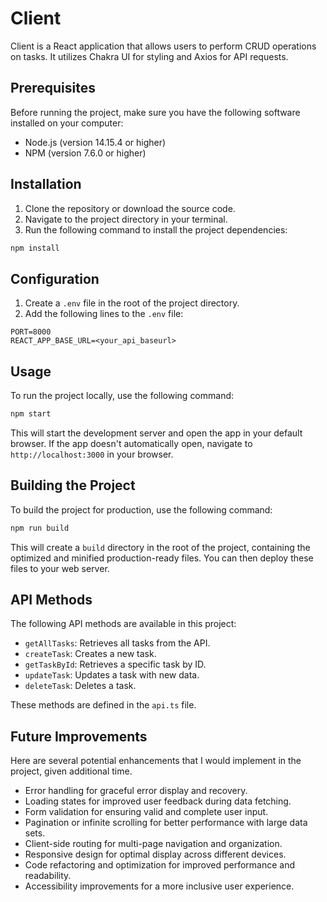 # Client

Client is a React application that allows users to perform CRUD operations on tasks. It utilizes Chakra UI for styling and Axios for API requests.

## Prerequisites

Before running the project, make sure you have the following software installed on your computer:

- Node.js (version 14.15.4 or higher)
- NPM (version 7.6.0 or higher)

## Installation

1. Clone the repository or download the source code.
2. Navigate to the project directory in your terminal.
3. Run the following command to install the project dependencies:

```bash
npm install
```

## Configuration

1. Create a `.env` file in the root of the project directory.
2. Add the following lines to the `.env` file:

```
PORT=8000
REACT_APP_BASE_URL=<your_api_baseurl>
```

## Usage

To run the project locally, use the following command:

```bash
npm start
```

This will start the development server and open the app in your default browser. If the app doesn't automatically open, navigate to `http://localhost:3000` in your browser.

## Building the Project

To build the project for production, use the following command:

```bash
npm run build
```

This will create a `build` directory in the root of the project, containing the optimized and minified production-ready files. You can then deploy these files to your web server.

## API Methods

The following API methods are available in this project:

- `getAllTasks`: Retrieves all tasks from the API.
- `createTask`: Creates a new task.
- `getTaskById`: Retrieves a specific task by ID.
- `updateTask`: Updates a task with new data.
- `deleteTask`: Deletes a task.

These methods are defined in the `api.ts` file.

## Future Improvements

Here are several potential enhancements that I would implement in the project, given additional time.

- Error handling for graceful error display and recovery.
- Loading states for improved user feedback during data fetching.
- Form validation for ensuring valid and complete user input.
- Pagination or infinite scrolling for better performance with large data sets.
- Client-side routing for multi-page navigation and organization.
- Responsive design for optimal display across different devices.
- Code refactoring and optimization for improved performance and readability.
- Accessibility improvements for a more inclusive user experience.
